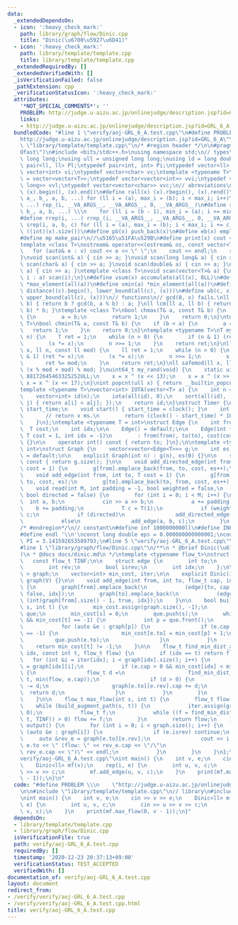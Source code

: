 ```yaml
---
data:
  _extendedDependsOn:
  - icon: ':heavy_check_mark:'
    path: library/graph/flow/Dinic.cpp
    title: "Dinic(\u6700\u5927\u6D41)"
  - icon: ':heavy_check_mark:'
    path: library/template/template.cpp
    title: library/template/template.cpp
  _extendedRequiredBy: []
  _extendedVerifiedWith: []
  _isVerificationFailed: false
  _pathExtension: cpp
  _verificationStatusIcon: ':heavy_check_mark:'
  attributes:
    '*NOT_SPECIAL_COMMENTS*': ''
    PROBLEM: http://judge.u-aizu.ac.jp/onlinejudge/description.jsp?id=GRL_6_A
    links:
    - http://judge.u-aizu.ac.jp/onlinejudge/description.jsp?id=GRL_6_A
  bundledCode: "#line 1 \"verify/aoj-GRL_6_A.test.cpp\"\n#define PROBLEM \\\n    \"\
    http://judge.u-aizu.ac.jp/onlinejudge/description.jsp?id=GRL_6_A\"\n\n#line 1\
    \ \"library/template/template.cpp\"\n/* #region header */\n\n#pragma GCC optimize(\"\
    Ofast\")\n#include <bits/stdc++.h>\nusing namespace std;\n// types\nusing ll =\
    \ long long;\nusing ull = unsigned long long;\nusing ld = long double;\ntypedef\
    \ pair<ll, ll> Pl;\ntypedef pair<int, int> Pi;\ntypedef vector<ll> vl;\ntypedef\
    \ vector<int> vi;\ntypedef vector<char> vc;\ntemplate <typename T>\nusing mat\
    \ = vector<vector<T>>;\ntypedef vector<vector<int>> vvi;\ntypedef vector<vector<long\
    \ long>> vvl;\ntypedef vector<vector<char>> vvc;\n// abreviations\n#define all(x)\
    \ (x).begin(), (x).end()\n#define rall(x) (x).rbegin(), (x).rend()\n#define rep_(i,\
    \ a_, b_, a, b, ...) for (ll i = (a), max_i = (b); i < max_i; i++)\n#define rep(i,\
    \ ...) rep_(i, __VA_ARGS__, __VA_ARGS__, 0, __VA_ARGS__)\n#define rrep_(i, a_,\
    \ b_, a, b, ...) \\\n    for (ll i = (b - 1), min_i = (a); i >= min_i; i--)\n\
    #define rrep(i, ...) rrep_(i, __VA_ARGS__, __VA_ARGS__, 0, __VA_ARGS__)\n#define\
    \ srep(i, a, b, c) for (ll i = (a), max_i = (b); i < max_i; i += c)\n#define SZ(x)\
    \ ((int)(x).size())\n#define pb(x) push_back(x)\n#define eb(x) emplace_back(x)\n\
    #define mp make_pair\n//\u5165\u51FA\u529B\n#define print(x) cout << x << endl\n\
    template <class T>\nostream& operator<<(ostream& os, const vector<T>& v) {\n \
    \   for (auto& e : v) cout << e << \" \";\n    cout << endl;\n    return os;\n\
    }\nvoid scan(int& a) { cin >> a; }\nvoid scan(long long& a) { cin >> a; }\nvoid\
    \ scan(char& a) { cin >> a; }\nvoid scan(double& a) { cin >> a; }\nvoid scan(string&\
    \ a) { cin >> a; }\ntemplate <class T>\nvoid scan(vector<T>& a) {\n    for (auto&\
    \ i : a) scan(i);\n}\n#define vsum(x) accumulate(all(x), 0LL)\n#define vmax(a)\
    \ *max_element(all(a))\n#define vmin(a) *min_element(all(a))\n#define lb(c, x)\
    \ distance((c).begin(), lower_bound(all(c), (x)))\n#define ub(c, x) distance((c).begin(),\
    \ upper_bound(all(c), (x)))\n// functions\n// gcd(0, x) fails.\nll gcd(ll a, ll\
    \ b) { return b ? gcd(b, a % b) : a; }\nll lcm(ll a, ll b) { return a / gcd(a,\
    \ b) * b; }\ntemplate <class T>\nbool chmax(T& a, const T& b) {\n    if (a < b)\
    \ {\n        a = b;\n        return 1;\n    }\n    return 0;\n}\ntemplate <class\
    \ T>\nbool chmin(T& a, const T& b) {\n    if (b < a) {\n        a = b;\n     \
    \   return 1;\n    }\n    return 0;\n}\ntemplate <typename T>\nT mypow(T x, ll\
    \ n) {\n    T ret = 1;\n    while (n > 0) {\n        if (n & 1) (ret *= x);\n\
    \        (x *= x);\n        n >>= 1;\n    }\n    return ret;\n}\nll modpow(ll\
    \ x, ll n, const ll mod) {\n    ll ret = 1;\n    while (n > 0) {\n        if (n\
    \ & 1) (ret *= x);\n        (x *= x);\n        n >>= 1;\n        x %= mod;\n \
    \       ret %= mod;\n    }\n    return ret;\n}\nll safemod(ll x, ll mod) { return\
    \ (x % mod + mod) % mod; }\nuint64_t my_rand(void) {\n    static uint64_t x =\
    \ 88172645463325252ULL;\n    x = x ^ (x << 13);\n    x = x ^ (x >> 7);\n    return\
    \ x = x ^ (x << 17);\n}\nint popcnt(ull x) { return __builtin_popcountll(x); }\n\
    template <typename T>\nvector<int> IOTA(vector<T> a) {\n    int n = a.size();\n\
    \    vector<int> id(n);\n    iota(all(id), 0);\n    sort(all(id), [&](int i, int\
    \ j) { return a[i] < a[j]; });\n    return id;\n}\nstruct Timer {\n    clock_t\
    \ start_time;\n    void start() { start_time = clock(); }\n    int lap() {\n \
    \       // return x ms.\n        return (clock() - start_time) * 1000 / CLOCKS_PER_SEC;\n\
    \    }\n};\ntemplate <typename T = int>\nstruct Edge {\n    int from, to;\n  \
    \  T cost;\n    int idx;\n\n    Edge() = default;\n\n    Edge(int from, int to,\
    \ T cost = 1, int idx = -1)\n        : from(from), to(to), cost(cost), idx(idx)\
    \ {}\n\n    operator int() const { return to; }\n};\n\ntemplate <typename T =\
    \ int>\nstruct Graph {\n    vector<vector<Edge<T>>> g;\n    int es;\n\n    Graph()\
    \ = default;\n\n    explicit Graph(int n) : g(n), es(0) {}\n\n    size_t size()\
    \ const { return g.size(); }\n\n    void add_directed_edge(int from, int to, T\
    \ cost = 1) {\n        g[from].emplace_back(from, to, cost, es++);\n    }\n\n\
    \    void add_edge(int from, int to, T cost = 1) {\n        g[from].emplace_back(from,\
    \ to, cost, es);\n        g[to].emplace_back(to, from, cost, es++);\n    }\n\n\
    \    void read(int M, int padding = -1, bool weighted = false,\n             \
    \ bool directed = false) {\n        for (int i = 0; i < M; i++) {\n          \
    \  int a, b;\n            cin >> a >> b;\n            a += padding;\n        \
    \    b += padding;\n            T c = T(1);\n            if (weighted) cin >>\
    \ c;\n            if (directed)\n                add_directed_edge(a, b, c);\n\
    \            else\n                add_edge(a, b, c);\n        }\n    }\n};\n\n\
    /* #endregion*/\n// constant\n#define inf 1000000000ll\n#define INF 4000000004000000000LL\n\
    #define endl '\\n'\nconst long double eps = 0.000000000000001;\nconst long double\
    \ PI = 3.141592653589793;\n#line 5 \"verify/aoj-GRL_6_A.test.cpp\"\n// library\n\
    #line 1 \"library/graph/flow/Dinic.cpp\"\n/**\n * @brief Dinic(\u6700\u5927\u6D41\
    )\n * @docs docs/dinic.md\n */\ntemplate <typename flow_t>\nstruct Dinic {\n \
    \   const flow_t TINF;\n\n    struct edge {\n        int to;\n        flow_t cap;\n\
    \        int rev;\n        bool isrev;\n        int idx;\n    };\n\n    vector<vector<edge>\
    \ > graph;\n    vector<int> min_cost, iter;\n\n    explicit Dinic(int V) : TINF(numeric_limits<flow_t>::max()),\
    \ graph(V) {}\n\n    void add_edge(int from, int to, flow_t cap, int idx = -1)\
    \ {\n        graph[from].emplace_back(\n            (edge){to, cap, (int)graph[to].size(),\
    \ false, idx});\n        graph[to].emplace_back(\n            (edge){from, 0,\
    \ (int)graph[from].size() - 1, true, idx});\n    }\n\n    bool build_augment_path(int\
    \ s, int t) {\n        min_cost.assign(graph.size(), -1);\n        queue<int>\
    \ que;\n        min_cost[s] = 0;\n        que.push(s);\n        while (!que.empty()\
    \ && min_cost[t] == -1) {\n            int p = que.front();\n            que.pop();\n\
    \            for (auto &e : graph[p]) {\n                if (e.cap > 0 && min_cost[e.to]\
    \ == -1) {\n                    min_cost[e.to] = min_cost[p] + 1;\n          \
    \          que.push(e.to);\n                }\n            }\n        }\n    \
    \    return min_cost[t] != -1;\n    }\n\n    flow_t find_min_dist_augment_path(int\
    \ idx, const int t, flow_t flow) {\n        if (idx == t) return flow;\n     \
    \   for (int &i = iter[idx]; i < graph[idx].size(); i++) {\n            edge &e\
    \ = graph[idx][i];\n            if (e.cap > 0 && min_cost[idx] < min_cost[e.to])\
    \ {\n                flow_t d =\n                    find_min_dist_augment_path(e.to,\
    \ t, min(flow, e.cap));\n                if (d > 0) {\n                    e.cap\
    \ -= d;\n                    graph[e.to][e.rev].cap += d;\n                  \
    \  return d;\n                }\n            }\n        }\n        return 0;\n\
    \    }\n\n    flow_t max_flow(int s, int t) {\n        flow_t flow = 0;\n    \
    \    while (build_augment_path(s, t)) {\n            iter.assign(graph.size(),\
    \ 0);\n            flow_t f;\n            while ((f = find_min_dist_augment_path(s,\
    \ t, TINF)) > 0) flow += f;\n        }\n        return flow;\n    }\n\n    void\
    \ output() {\n        for (int i = 0; i < graph.size(); i++) {\n            for\
    \ (auto &e : graph[i]) {\n                if (e.isrev) continue;\n           \
    \     auto &rev_e = graph[e.to][e.rev];\n                cout << i << \"->\" <<\
    \ e.to << \" (flow: \" << rev_e.cap << \"/\"\n                     << e.cap +\
    \ rev_e.cap << \")\" << endl;\n            }\n        }\n    }\n};\n#line 7 \"\
    verify/aoj-GRL_6_A.test.cpp\"\nint main() {\n    int v, e;\n    cin >> v >> e;\n\
    \    Dinic<ll> mf(v);\n    rep(i, e) {\n        int u, v, c;\n        cin >> u\
    \ >> v >> c;\n        mf.add_edge(u, v, c);\n    }\n    print(mf.max_flow(0, v\
    \ - 1));\n}\n"
  code: "#define PROBLEM \\\n    \"http://judge.u-aizu.ac.jp/onlinejudge/description.jsp?id=GRL_6_A\"\
    \n\n#include \"library/template/template.cpp\"\n// library\n#include \"library/graph/flow/Dinic.cpp\"\
    \nint main() {\n    int v, e;\n    cin >> v >> e;\n    Dinic<ll> mf(v);\n    rep(i,\
    \ e) {\n        int u, v, c;\n        cin >> u >> v >> c;\n        mf.add_edge(u,\
    \ v, c);\n    }\n    print(mf.max_flow(0, v - 1));\n}"
  dependsOn:
  - library/template/template.cpp
  - library/graph/flow/Dinic.cpp
  isVerificationFile: true
  path: verify/aoj-GRL_6_A.test.cpp
  requiredBy: []
  timestamp: '2020-12-23 20:37:13+09:00'
  verificationStatus: TEST_ACCEPTED
  verifiedWith: []
documentation_of: verify/aoj-GRL_6_A.test.cpp
layout: document
redirect_from:
- /verify/verify/aoj-GRL_6_A.test.cpp
- /verify/verify/aoj-GRL_6_A.test.cpp.html
title: verify/aoj-GRL_6_A.test.cpp
---
```

